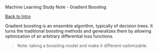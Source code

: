 Machine Learning Study Note - Gradient Boosting

[Back to Intro](/read.php?page=machine-learning/intro)

Gradient boosting is an ensemble algorithm, typically of decision trees. It turns the traditional boosting methods and generalizes them by allowing optimization of an arbitrary differential loss functions.

> Note: taking a boosting model and make it different-optimizable.
